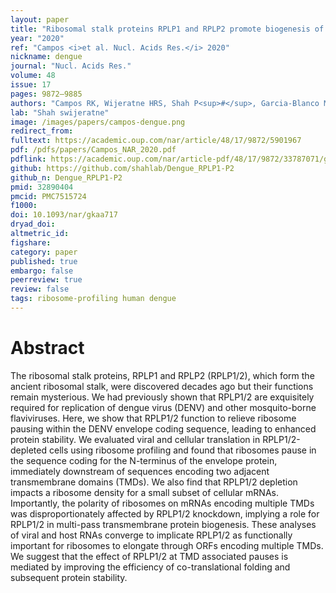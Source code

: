 ```yaml
---
layout: paper
title: "Ribosomal stalk proteins RPLP1 and RPLP2 promote biogenesis of flaviviral and cellular multi-pass transmembrane proteins."
year: "2020"
ref: "Campos <i>et al. Nucl. Acids Res.</i> 2020"
nickname: dengue
journal: "Nucl. Acids Res."
volume: 48 
issue: 17
pages: 9872–9885
authors: "Campos RK, Wijeratne HRS, Shah P<sup>#</sup>, Garcia-Blanco MA<sup>#</sup>, and Bradrick SS<sup>#</sup>."
lab: "Shah swijeratne"
image: /images/papers/campos-dengue.png
redirect_from: 
fulltext: https://academic.oup.com/nar/article/48/17/9872/5901967
pdf: /pdfs/papers/Campos_NAR_2020.pdf
pdflink: https://academic.oup.com/nar/article-pdf/48/17/9872/33787071/gkaa717.pdf
github: https://github.com/shahlab/Dengue_RPLP1-P2
github_n: Dengue_RPLP1-P2
pmid: 32890404
pmcid: PMC7515724
f1000: 
doi: 10.1093/nar/gkaa717
dryad_doi: 
altmetric_id: 
figshare: 
category: paper
published: true
embargo: false
peerreview: true
review: false
tags: ribosome-profiling human dengue 
---
```

# Abstract 

The ribosomal stalk proteins, RPLP1 and RPLP2 (RPLP1/2), which form the ancient ribosomal stalk, were discovered decades ago but their functions remain mysterious. We had previously shown that RPLP1/2 are exquisitely required for replication of dengue virus (DENV) and other mosquito-borne flaviviruses. Here, we show that RPLP1/2 function to relieve ribosome pausing within the DENV envelope coding sequence, leading to enhanced protein stability. We evaluated viral and cellular translation in RPLP1/2-depleted cells using ribosome profiling and found that ribosomes pause in the sequence coding for the N-terminus of the envelope protein, immediately downstream of sequences encoding two adjacent transmembrane domains (TMDs). We also find that RPLP1/2 depletion impacts a ribosome density for a small subset of cellular mRNAs. Importantly, the polarity of ribosomes on mRNAs encoding multiple TMDs was disproportionately affected by RPLP1/2 knockdown, implying a role for RPLP1/2 in multi-pass transmembrane protein biogenesis. These analyses of viral and host RNAs converge to implicate RPLP1/2 as functionally important for ribosomes to elongate through ORFs encoding multiple TMDs. We suggest that the effect of RPLP1/2 at TMD associated pauses is mediated by improving the efficiency of co-translational folding and subsequent protein stability.

